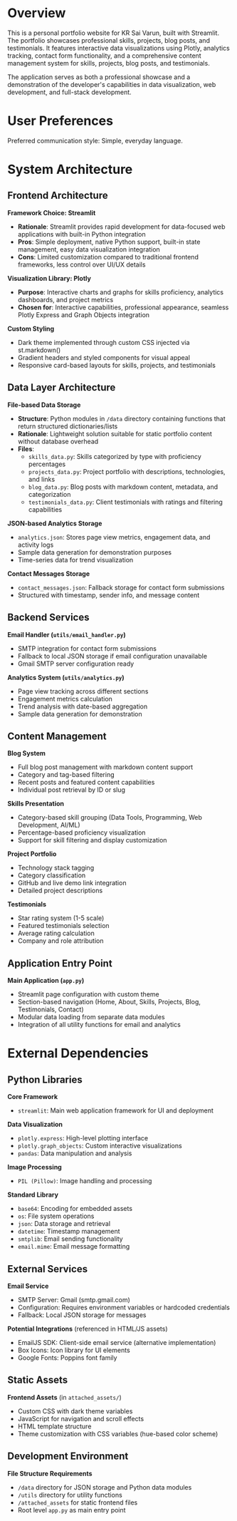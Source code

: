 # Overview

This is a personal portfolio website for KR Sai Varun, built with Streamlit. The portfolio showcases professional skills, projects, blog posts, and testimonials. It features interactive data visualizations using Plotly, analytics tracking, contact form functionality, and a comprehensive content management system for skills, projects, blog posts, and testimonials.

The application serves as both a professional showcase and a demonstration of the developer's capabilities in data visualization, web development, and full-stack development.

# User Preferences

Preferred communication style: Simple, everyday language.

# System Architecture

## Frontend Architecture

**Framework Choice: Streamlit**
- **Rationale**: Streamlit provides rapid development for data-focused web applications with built-in Python integration
- **Pros**: Simple deployment, native Python support, built-in state management, easy data visualization integration
- **Cons**: Limited customization compared to traditional frontend frameworks, less control over UI/UX details

**Visualization Library: Plotly**
- **Purpose**: Interactive charts and graphs for skills proficiency, analytics dashboards, and project metrics
- **Chosen for**: Interactive capabilities, professional appearance, seamless Plotly Express and Graph Objects integration

**Custom Styling**
- Dark theme implemented through custom CSS injected via st.markdown()
- Gradient headers and styled components for visual appeal
- Responsive card-based layouts for skills, projects, and testimonials

## Data Layer Architecture

**File-based Data Storage**
- **Structure**: Python modules in `/data` directory containing functions that return structured dictionaries/lists
- **Rationale**: Lightweight solution suitable for static portfolio content without database overhead
- **Files**:
  - `skills_data.py`: Skills categorized by type with proficiency percentages
  - `projects_data.py`: Project portfolio with descriptions, technologies, and links
  - `blog_data.py`: Blog posts with markdown content, metadata, and categorization
  - `testimonials_data.py`: Client testimonials with ratings and filtering capabilities

**JSON-based Analytics Storage**
- `analytics.json`: Stores page view metrics, engagement data, and activity logs
- Sample data generation for demonstration purposes
- Time-series data for trend visualization

**Contact Messages Storage**
- `contact_messages.json`: Fallback storage for contact form submissions
- Structured with timestamp, sender info, and message content

## Backend Services

**Email Handler (`utils/email_handler.py`)**
- SMTP integration for contact form submissions
- Fallback to local JSON storage if email configuration unavailable
- Gmail SMTP server configuration ready

**Analytics System (`utils/analytics.py`)**
- Page view tracking across different sections
- Engagement metrics calculation
- Trend analysis with date-based aggregation
- Sample data generation for demonstration

## Content Management

**Blog System**
- Full blog post management with markdown content support
- Category and tag-based filtering
- Recent posts and featured content capabilities
- Individual post retrieval by ID or slug

**Skills Presentation**
- Category-based skill grouping (Data Tools, Programming, Web Development, AI/ML)
- Percentage-based proficiency visualization
- Support for skill filtering and display customization

**Project Portfolio**
- Technology stack tagging
- Category classification
- GitHub and live demo link integration
- Detailed project descriptions

**Testimonials**
- Star rating system (1-5 scale)
- Featured testimonials selection
- Average rating calculation
- Company and role attribution

## Application Entry Point

**Main Application (`app.py`)**
- Streamlit page configuration with custom theme
- Section-based navigation (Home, About, Skills, Projects, Blog, Testimonials, Contact)
- Modular data loading from separate data modules
- Integration of all utility functions for email and analytics

# External Dependencies

## Python Libraries

**Core Framework**
- `streamlit`: Main web application framework for UI and deployment

**Data Visualization**
- `plotly.express`: High-level plotting interface
- `plotly.graph_objects`: Custom interactive visualizations
- `pandas`: Data manipulation and analysis

**Image Processing**
- `PIL (Pillow)`: Image handling and processing

**Standard Library**
- `base64`: Encoding for embedded assets
- `os`: File system operations
- `json`: Data storage and retrieval
- `datetime`: Timestamp management
- `smtplib`: Email sending functionality
- `email.mime`: Email message formatting

## External Services

**Email Service**
- SMTP Server: Gmail (smtp.gmail.com)
- Configuration: Requires environment variables or hardcoded credentials
- Fallback: Local JSON storage for messages

**Potential Integrations** (referenced in HTML/JS assets)
- EmailJS SDK: Client-side email service (alternative implementation)
- Box Icons: Icon library for UI elements
- Google Fonts: Poppins font family

## Static Assets

**Frontend Assets** (in `attached_assets/`)
- Custom CSS with dark theme variables
- JavaScript for navigation and scroll effects
- HTML template structure
- Theme customization with CSS variables (hue-based color scheme)

## Development Environment

**File Structure Requirements**
- `/data` directory for JSON storage and Python data modules
- `/utils` directory for utility functions
- `/attached_assets` for static frontend files
- Root level `app.py` as main entry point